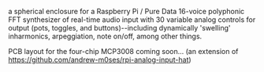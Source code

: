 a spherical enclosure for a Raspberry Pi / Pure Data 16-voice polyphonic FFT synthesizer of real-time audio input with 30 variable analog controls for output (pots, toggles, and buttons)--including dynamically 'swelling' inharmonics, arpeggiation, note on/off, among other things. 

PCB layout for the four-chip MCP3008 coming soon... (an extension of https://github.com/andrew-m0ses/rpi-analog-input-hat)
